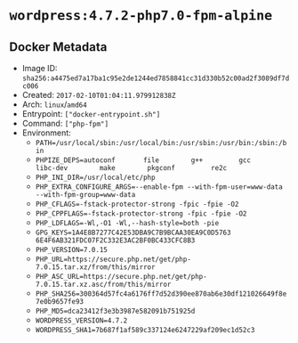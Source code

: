 # `wordpress:4.7.2-php7.0-fpm-alpine`

## Docker Metadata

- Image ID: `sha256:a4475ed7a17ba1c95e2de1244ed7858841cc31d330b52c00ad2f3089df7dc006`
- Created: `2017-02-10T01:04:11.979912838Z`
- Arch: `linux`/`amd64`
- Entrypoint: `["docker-entrypoint.sh"]`
- Command: `["php-fpm"]`
- Environment:
  - `PATH=/usr/local/sbin:/usr/local/bin:/usr/sbin:/usr/bin:/sbin:/bin`
  - `PHPIZE_DEPS=autoconf 		file 		g++ 		gcc 		libc-dev 		make 		pkgconf 		re2c`
  - `PHP_INI_DIR=/usr/local/etc/php`
  - `PHP_EXTRA_CONFIGURE_ARGS=--enable-fpm --with-fpm-user=www-data --with-fpm-group=www-data`
  - `PHP_CFLAGS=-fstack-protector-strong -fpic -fpie -O2`
  - `PHP_CPPFLAGS=-fstack-protector-strong -fpic -fpie -O2`
  - `PHP_LDFLAGS=-Wl,-O1 -Wl,--hash-style=both -pie`
  - `GPG_KEYS=1A4E8B7277C42E53DBA9C7B9BCAA30EA9C0D5763 6E4F6AB321FDC07F2C332E3AC2BF0BC433CFC8B3`
  - `PHP_VERSION=7.0.15`
  - `PHP_URL=https://secure.php.net/get/php-7.0.15.tar.xz/from/this/mirror`
  - `PHP_ASC_URL=https://secure.php.net/get/php-7.0.15.tar.xz.asc/from/this/mirror`
  - `PHP_SHA256=300364d57fc4a6176ff7d52d390ee870ab6e30df121026649f8e7e0b9657fe93`
  - `PHP_MD5=dca23412f3e3b3987e582091b751925d`
  - `WORDPRESS_VERSION=4.7.2`
  - `WORDPRESS_SHA1=7b687f1af589c337124e6247229af209ec1d52c3`
